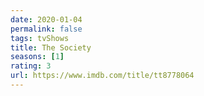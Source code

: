 ```yaml
---
date: 2020-01-04
permalink: false
tags: tvShows
title: The Society
seasons: [1]
rating: 3
url: https://www.imdb.com/title/tt8778064
---
```

